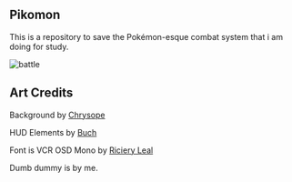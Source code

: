 ## Pikomon

This is a repository to save the Pokémon-esque combat system that i am doing for study.

![battle](https://github.com/user-attachments/assets/9c8080e8-3ceb-4f14-bb82-e51596bc4f74)

## Art Credits

Background by [Chrysope](https://www.artstation.com/chrysope)

HUD Elements by [Buch](https://opengameart.org/users/buc)

Font is VCR OSD Mono by [Riciery Leal](https://www.dafont.com/mrmanet.d5509)

Dumb dummy is by me.
